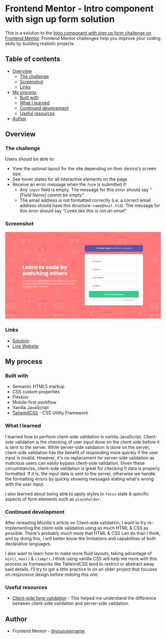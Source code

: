 # Frontend Mentor - Intro component with sign up form solution

This is a solution to the [Intro component with sign up form challenge on Frontend Mentor](https://www.frontendmentor.io/challenges/intro-component-with-signup-form-5cf91bd49edda32581d28fd1). Frontend Mentor challenges help you improve your coding skills by building realistic projects. 

## Table of contents

- [Overview](#overview)
  - [The challenge](#the-challenge)
  - [Screenshot](#screenshot)
  - [Links](#links)
- [My process](#my-process)
  - [Built with](#built-with)
  - [What I learned](#what-i-learned)
  - [Continued development](#continued-development)
  - [Useful resources](#useful-resources)
- [Author](#author)

## Overview

### The challenge

Users should be able to:

- View the optimal layout for the site depending on their device's screen size
- See hover states for all interactive elements on the page
- Receive an error message when the `form` is submitted if:
  - Any `input` field is empty. The message for this error should say *"[Field Name] cannot be empty"*
  - The email address is not formatted correctly (i.e. a correct email address should have this structure: `name@host.tld`). The message for this error should say *"Looks like this is not an email"*

### Screenshot

![](./screenshot.png)

### Links

- [Solution]()
- [Live Website](https://www.stephenyu2018.github.io/intro-component-with-signup-form-master)

## My process

### Built with

- Semantic HTML5 markup
- CSS custom properties
- Flexbox
- Mobile-first workflow
- Vanilla JavaScript
- [TailwindCSS](https://www.tailwindcss.com/) - CSS Utility Framework

### What I learned

I learned how to perform client-side validation in vanilla JavaScript. Client-side validation is the checking of user input done on the client side before it is sent to the server. While server-side validation is done on the server, client-side validation has the benefit of responding more quickly if the user input is invalid. However, it's no replacement for server-side validation as malicious users can easily bypass client-side validation. Given these circumstances, client-side validation is great for checking if data is properly formatted. If it is, the input data is sent to the server, otherwise we handle the formatting errors by quickly showing messages stating what's wrong with the user input.

I also learned about being able to apply styles to `focus` state & specific aspects of form elements such as `placeholder`. 

### Continued development

After rereading Mozilla's article on Client-side validation, I want to try re-implementing the client-side validation using as much HTML & CSS as possible. There's probably much more that HTML & CSS can do than I think, and by doing this, I will better know the limitations and capabilities of both declarative languages.

I also want to learn how to make more fluid layouts, taking advantage of `min()`, `max()` & `clamp()`. I think using vanilla CSS will help me more with this process as frameworks like TailwindCSS tend to restrict or abstract away said details. I'll try to get a little practice in on an older project that focuses on responsive design before redoing this one. 

### Useful resources

- [Client-side form validation](https://www.developer.mozilla.org/en-US/docs/Learn/Forms/Form_validation) - This helped me understand the difference between client-side validation and server-side validation.

## Author

- Frontend Mentor - [@yourusername](https://www.frontendmentor.io/profile/stephenyu2018)

